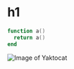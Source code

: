 # h1
``` lua
function a()
  return a()
end
```

![Image of Yaktocat](https://octodex.github.com/images/yaktocat.png)

